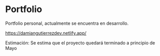 # Portfolio

Portfolio personal, actualmente se encuentra en desarrollo. 

https://damiangutierrezdev.netlify.app/

Estimación: Se estima que el proyecto quedará terminado a principio de Mayo



